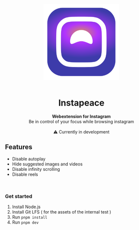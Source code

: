 <div align="center">
  <img src="./src/assets/logo.svg" width="250" height="250">
</div>
  <br/>
<h1 align="center">Instapeace</h1>
<p align="center">
  <b>Webextension for Instagram</b>
  <br/>
  Be in control of your focus while browsing instagram
  <br/>
  <br/>
  ⚠️ Currently in development
</p>
</div>


## Features

- Disable autoplay
- Hide suggested images and videos
- Disable infinity scrolling
- Disable reels

<br/>

### Get started

1. Install Node.js
2. Install Git LFS ( for the assets of the internal test )
3. Run `pnpm install`
4. Run `pnpm dev`
